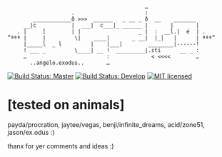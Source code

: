                                                …
                        .                      :
            ____________ð >>>  ______   _ __ _ ð  __    _______
         __|c           |  ___|  c___|_ ______ |       |       |
       . |     [        | |                  _ |  :  __l.|  é  | .
    ”ªªª |     |         \|    ____|       _ __|  |_|   |      | ªªª”
         |_____l  _ l         |    |___|        ________|------!
         ! ___ _         \____| __ !  _________|.sti      __ _ :
         …                         :             < <<<<        …
           ..angelo.exodus..       …


[![Build Status: Master](https://travis-ci.org/unjello/calkulator.svg?branch=master)](https://travis-ci.org/unjello/calkulator)
[![Build Status: Develop](https://travis-ci.org/unjello/calkulator.svg?branch=develop)](https://travis-ci.org/unjello/calkulator)
[![MIT licensed](https://img.shields.io/badge/license-MIT-blue.svg)](https://raw.githubusercontent.com/unjello/calkulator/master/Licence.txt)


# [tested on animals]
payda/procration, jaytee/vegas, benji/infinite_dreams, acid/zone51, jason/ex.odus :)

thanx for yer comments and ideas :)